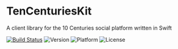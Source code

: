 # TenCenturiesKit
A client library for the 10 Centuries social platform written in Swift

[![Build Status](https://travis-ci.org/exsortis/TenCenturiesKit.svg?branch=master)](https://travis-ci.org/exsortis/TenCenturiesKit)
![Version](https://cocoapod-badges.herokuapp.com/v/TenCenturiesKit/badge.png)
![Platform](https://cocoapod-badges.herokuapp.com/p/TenCenturiesKit/badge.png)
![License](https://cocoapod-badges.herokuapp.com/l/TenCenturiesKit/badge.png)

